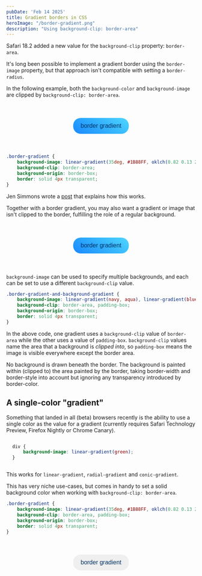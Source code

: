 ```yaml
---
pubDate: 'Feb 14 2025'
title: Gradient borders in CSS
heroImage: "/border-gradient.png"
description: "Using background-clip: border-area"
---
```


<style>
@supports(background-image: linear-gradient(green)) {
    .gradient-demo {
    width: 100px;
    height: 100px;
    background-image: linear-gradient(green);
}
}

.border-gradient-1 {
    background-image: linear-gradient(35deg, #1B88FF, oklch(0.82 0.13 223.75));
    border: solid 4px transparent;
    background-clip: border-area;
    background-origin: border-box;
    border-radius: 20px;
    font-size: 16px;
    font-weight: 500;
    font-stretch: 110%;
    padding: 8px 16px;
    margin: auto;
    display: block;
    color:rgb(0, 51, 101);
}

.border-gradient-2 {
    background-image: linear-gradient(35deg, #1B88FF, oklch(0.82 0.13 223.75)), linear-gradient(35deg, oklch(1 0.13 223.75), #fdf7ff);
    border: solid 4px transparent;
    background-clip: border-area, padding-box;
    background-origin: border-box;
    border-radius: 20px;
    font-size: 16px;
    font-weight: 500;
    font-stretch: 110%;
    padding: 8px 16px;
    margin: auto;
    display: block;
    color:rgb(0, 51, 101);
}

.border-gradient {
    background-image: linear-gradient(35deg, #1B88FF, oklch(0.82 0.13 223.75)), linear-gradient(#ecfeff);
    border: solid 4px transparent;
    background-clip: border-area, padding-box;
    background-origin: border-box;
    border-radius: 20px;
    font-size: 16px;
    font-weight: 500;
    font-stretch: 110%;
    padding: 8px 16px;
    margin: auto;
    display: block;
    color:rgb(0, 51, 101);
}

.transparency-bg {
    aspect-ratio: 2 / 1;
    height: 120px;
    background-image: url('/whitegraysquare.svg');
    background-repeat: round;
    margin-inline: auto;
    align-content: center;
}

@media (min-width: 440px) {
    .transparency-bg {
    aspect-ratio: 4 / 1
}
}

</style>

Safari 18.2 added a new value for the `background-clip` property: `border-area`.

It's long been possible to implement a gradient border using the `border-image` property, but that approach isn't compatible with setting a `border-radius`.

In the following example, both the `background-color` and `background-image` are clipped by `background-clip: border-area`.

<div class="transparency-bg">
<button class="border-gradient-1">border gradient</button>
</div>

```css
.border-gradient {
    background-image: linear-gradient(35deg, #1B88FF, oklch(0.82 0.13 223.75));
    background-clip: border-area;
    background-origin: border-box;
    border: solid 4px transparent;
}
```

Jen Simmons wrote a [post](https://webkit.org/blog/16214/background-clip-border-area/) that explains how this works.

Together with a border gradient, you may also want a gradient or image that isn't clipped to the border, fulfilling the role of a regular background.

<div class="transparency-bg">
<button class="border-gradient-2">border gradient</button>
</div>

`background-image` can be used to specify multiple backgrounds, and each can be set to use a different `background-clip` value.

```css
.border-gradient-and-background-gradient {
    background-image: linear-gradient(navy, aqua), linear-gradient(blue, white);
    background-clip: border-area, padding-box;
    background-origin: border-box;
    border: solid 4px transparent;
}
```

In the above code, one gradient uses a `background-clip` value of `border-area` while the other uses a value of `padding-box`. `background-clip` values name the area that a background is _clipped into_, so `padding-box` means the image is visible everywhere except the border area.

No background is drawn beneath the border.
The background is painted within (clipped to) the area painted by the border, taking border-width and border-style into account but ignoring any transparency introduced by border-color.

## A single-color "gradient"

Something that landed in all (beta) browsers recently is the ability to use a single color as the value for a gradient (currently requires Safari Technology Preview, Firefox Nightly or Chrome Canary).

<div style="display: grid; grid-template-columns: max-content 1fr; gap: 16px; align-items: center;">
<div class="gradient-demo"></div>

```css
div {
    background-image: linear-gradient(green);
}
```

</div>

This works for `linear-gradient`, `radial-gradient` and `conic-gradient`.

This has very niche use-cases, but comes in handy to set a solid background color when working with `background-clip: border-area`.

```css
.border-gradient {
    background-image: linear-gradient(35deg, #1B88FF, oklch(0.82 0.13 223.75)), linear-gradient(#ecfeff);
    background-clip: border-area, padding-box;
    background-origin: border-box;
    border: solid 4px transparent;
}
```

<div class="transparency-bg">
<button class="border-gradient">border gradient</button>
</div>

